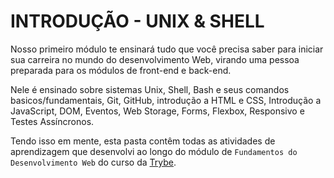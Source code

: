 # INTRODUÇÃO - UNIX & SHELL

Nosso primeiro módulo te ensinará tudo que você precisa saber para iniciar sua carreira no mundo do desenvolvimento Web, virando uma pessoa preparada para os módulos de front-end e back-end.

Nele é ensinado sobre sistemas Unix, Shell, Bash e seus comandos basicos/fundamentais, Git, GitHub, introdução a HTML e CSS, Introdução a JavaScript, DOM, Eventos, Web Storage, Forms, Flexbox, Responsivo e Testes Assíncronos.

Tendo isso em mente, esta pasta contêm todas as atividades de aprendizagem que desenvolvi ao longo do módulo de `Fundamentos do Desenvolvimento Web` do curso da [Trybe](https://www.betrybe.com/).
